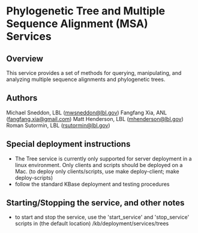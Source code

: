 
Phylogenetic Tree and Multiple Sequence Alignment (MSA) Services
=============================================

Overview
----------
This service provides a set of methods for querying, manipulating, and analyzing multiple
sequence alignments and phylogenetic trees.

Authors
---------
Michael Sneddon, LBL (mwsneddon@lbl.gov)
Fangfang Xia, ANL (fangfang.xia@gmail.com)
Matt Henderson, LBL (mhenderson@lbl.gov)
Roman Sutormin, LBL (rsutormin@lbl.gov)

Special deployment instructions
----------
* The Tree service is currently only supported for server deployment in a linux environment.  Only clients and
scripts should be deployed on a Mac.  (to deploy only clients/scripts, use make deploy-client; make deploy-scripts)
* follow the standard KBase deployment and testing procedures


Starting/Stopping the service, and other notes
---------------------------
* to start and stop the service, use the 'start_service' and 'stop_service'
  scripts in (the default location) /kb/deployment/services/trees




